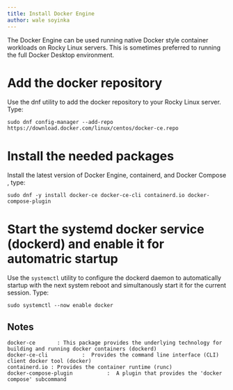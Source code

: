 ```yaml
---
title: Install Docker Engine
author: wale soyinka
---
```



The Docker Engine can be used running native Docker style container workloads on Rocky Linux servers. This is sometimes preferred to running the full Docker Desktop environment.

# Add the docker repository

Use the dnf utility to add the docker repository to your Rocky Linux server. Type:

```
sudo dnf config-manager --add-repo https://download.docker.com/linux/centos/docker-ce.repo
```

# Install the needed packages

Install the latest version of Docker Engine, containerd, and Docker Compose , type:

```
sudo dnf -y install docker-ce docker-ce-cli containerd.io docker-compose-plugin
```

# Start the systemd docker service (dockerd) and enable it for automatric startup

Use the `systemctl` utility to configure the dockerd daemon to automatically startup with the next system reboot and simultanously start it for the current session. Type:

```
sudo systemctl --now enable docker
```


## Notes

```
docker-ce       : This package provides the underlying technology for building and running docker containers (dockerd) 
docker-ce-cli           :  Provides the command line interface (CLI) client docker tool (docker)
containerd.io : Provides the container runtime (runc)
docker-compose-plugin           :  A plugin that provides the 'docker compose' subcommand 

```



